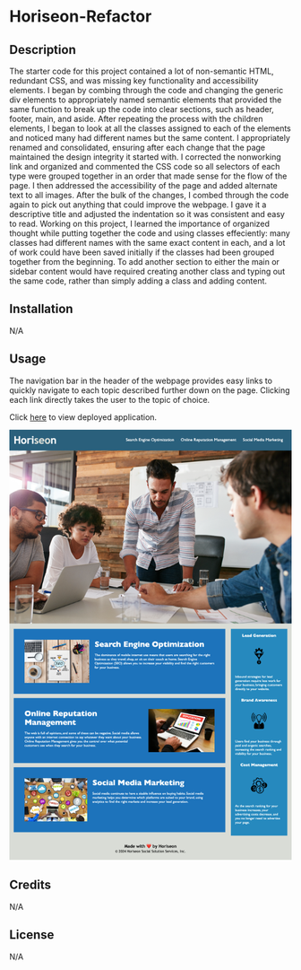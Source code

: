 # Horiseon-Refactor

## Description

The starter code for this project contained a lot of non-semantic HTML, redundant CSS, and was missing key functionality and accessibility elements.  I began by combing through the code and changing the generic div elements to appropriately named semantic elements that provided the same function to break up the code into clear sections, such as header, footer, main, and aside.  After repeating the process with the children elements, I began to look at all the classes assigned to each of the elements and noticed many had different names but the same content.  I appropriately renamed and consolidated, ensuring after each change that the page maintained the design integrity it started with.  I corrected the nonworking link and organized and commented the CSS code so all selectors of each type were grouped together in an order that made sense for the flow of the page.  I then addressed the accessibility of the page and added alternate text to all images.  After the bulk of the changes, I combed through the code again to pick out anything that could improve the webpage.  I gave it a descriptive title and adjusted the indentation so it was consistent and easy to read.  Working on this project, I learned the importance of organized thought while putting together the code and using classes effeciently: many classes had different names with the same exact content in each, and a lot of work could have been saved initially if the classes had been grouped together from the beginning.  To add another section to either the main or sidebar content would have required creating another class and typing out the same code, rather than simply adding a class and adding content.      

## Installation

N/A

## Usage

The navigation bar in the header of the webpage provides easy links to quickly navigate to each topic described further down on the page.  Clicking each link directly takes the user to the topic of choice.

Click [here](https://lindsay-terry.github.io/horiseon-refactor/) to view deployed application.

![horiseon-refactor-screenshot](./assets/images/horiseon-refactor-screenshot.png)

## Credits

N/A

## License

N/A